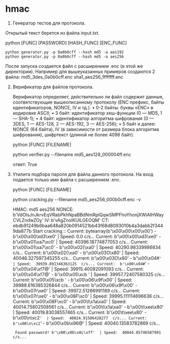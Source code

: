 # hmac
 
 1. Генератор тестов для протокола. 
 
 Открытый текст берется из файла input.txt. 
 
 python [FUNC] [PASSWORD] [HASH_FUNC] [ENC_FUNC]
 
    python generator.py -p 0a0b0cff --hash md5 -a aes192
    python generator.py -p 0a0b0cff --hash md5 -a aes256
    
 После запуска создается файл с расширением .enc (в этой же директории). Например для вышеуказанных примеров создаются 2 файла:
    md5_3des_0a0b0cff.enc 
    sha1_aes256_ffffffff.enc
    
 2. Верификатор для файлов протокола.

    Верификатор определяет, действительно ли файл содержит данные, соответствующие вышеописанному протоколу (ENC префикс, байты идентификаторов, NONCE, IV        и тд.).
    • 0-2 байты: буквы «ENC» в кодировке ASCII;
    • 3 байт: идентификатор хеш-функции (0 — MD5, 1 — SHA-1);
    • 4 байт: идентификатор алгоритма шифрования (0 — 3DES, 1 — AES-128, 2 —
    AES-192, 3 — AES-256);
    • 5 байт и далее: NONCE (64 байта), IV (в зависимости от размера блока алгоритма
    шифрования), шифртекст (длиной не более 4096 байт).
    
    python [FUNC] [FILENAME]
    
    python verifier.py --filename md5_aes128_000004ff.enc
    
    ответ:
    True
    
 3. Утилита подбора пароля для файла данного протокола. На вход подается только имя файла с расширением .enc.
  
  
    python [FUNC] [FILENAME]
    
    python cracking.py --filename md5_aes256_000b0cff.enc -v
    
      
    HMAC:  md5   aes256
    NONCE:  b'VdOlsJnJkrvEqVRabPkhNpaBBdNmRplQqwSMPFhoYhonjXWiAIHWayCVLZndwZOy'
    IV:  b'vAgZnoIKUILGEOQM'
    CT:  ebdb91249b6baa648a820b0914521bb43f68d8093010b4a3dabb2f3449da877b
    Start cracking ::
         Current:  bytearray(b'\x00\x00\x00\x00')  -  b'\x00\x00\xd3\xe0'  | Speed:  0.0  c/s...
         Current:  b'\x00\x00\xd3\xe0'  -  b'\x00\x01\xa7\xc0'  | Speed:  40396.18774877053  c/s...
         Current:  b'\x00\x01\xa7\xc0'  -  b'\x00\x02{\xa0'  | Speed:  40290.98339986834  c/s...
         Current:  b'\x00\x02{\xa0'  -  b'\x00\x03O\x80'  | Speed:  40046.327597345255  c/s...
         Current:  b'\x00\x03O\x80'  -  b'\x00\x04#`'  | Speed:  39939.891346363125  c/s...
         Current:  b'\x00\x04#`'  -  b'\x00\x04\xf7@'  | Speed:  39915.40092091093  c/s...
         Current:  b'\x00\x04\xf7@'  -  b'\x00\x05\xcb '  | Speed:  39957.72407580325  c/s...
         Current:  b'\x00\x05\xcb '  -  b'\x00\x06\x9f\x00'  | Speed:  39988.616385326844  c/s...
         Current:  b'\x00\x06\x9f\x00'  -  b'\x00\x07r\xe0'  | Speed:  39972.51266991189  c/s...
         Current:  b'\x00\x07r\xe0'  -  b'\x00\x08F\xc0'  | Speed:  39995.111114696636  c/s...
         Current:  b'\x00\x08F\xc0'  -  b'\x00\t\x1a\xa0'  | Speed:  40014.75802508561  c/s...
         Current:  b'\x00\t\x1a\xa0'  -  b'\x00\t\xee\x80'  | Speed:  40019.83038557465  c/s...
         Current:  b'\x00\t\xee\x80'  -  b'\x00\n\xc2`'  | Speed:  40024.91506428277  c/s...
         Current:  b'\x00\n\xc2`'  -  b'\x00\x0b\x96@'  | Speed:  40040.13583782869  c/s...
          
         Found password! b'\x00\x0b\x0c\xff'  | Speed:  40044.05746587991  c/s...

